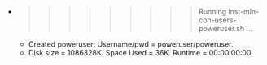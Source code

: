 * >>>>>>>>> Running inst-min-con-users-poweruser.sh ...
  * Created poweruser: Username/pwd = poweruser/poweruser.
  * Disk size = 1086328K. Space Used = 36K. Runtime = 00:00:00:00.
